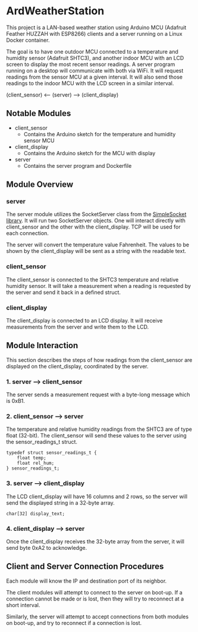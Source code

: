 # ArdWeatherStation

This project is a LAN-based weather station using Arduino MCU (Adafruit Feather HUZZAH with ESP8266) clients and a server running on a Linux Docker container.

The goal is to have one outdoor MCU connected to a temperature and humidity sensor (Adafruit SHTC3), and another indoor MCU with an LCD screen to display the most recent sensor readings.  A server program running on a desktop will communicate with both via WiFi.  It will request readings from the sensor MCU at a given interval.  It will also send those readings to the indoor MCU with the LCD screen in a similar interval.

(client_sensor) <-- (server) --> (client_display)

## Notable Modules

- client_sensor
  - Contains the Arduino sketch for the temperature and humidity sensor MCU
- client_display
  - Contains the Arduino sketch for the MCU with display
- server
  - Contains the server program and Dockerfile

## Module Overview

### server

The server module utilizes the SocketServer class from the [SimpleSocket library](https://github.com/17livincent/SimpleSocket).  It will run two SocketServer objects.  One will interact directly with client_sensor and the other with the client_display.  TCP will be used for each connection.

The server will convert the temperature value Fahrenheit.  The values to be shown by the client_display will be sent as a string with the readable text.

### client_sensor

The client_sensor is connected to the SHTC3 temperature and relative humidity sensor.  It will take a measurement when a reading is requested by the server and send it back in a defined struct.

### client_display

The client_display is connected to an LCD display.  It will receive measurements from the server and write them to the LCD.

## Module Interaction

This section describes the steps of how readings from the client_sensor are displayed on the client_display, coordinated by the server.

### 1. server --> client_sensor

The server sends a measurement request with a byte-long message which is 0xB1.

### 2. client_sensor --> server

The temperature and relative humidity readings from the SHTC3 are of type float (32-bit).  The client_sensor will send these values to the server using the sensor_readings_t struct.

```
typedef struct sensor_readings_t {
    float temp;
    float rel_hum;
} sensor_readings_t;
```

### 3. server --> client_display

The LCD client_display will have 16 columns and 2 rows, so the server will send the displayed string in a 32-byte array.

```
char[32] display_text;
```

### 4. client_display --> server

Once the client_display receives the 32-byte array from the server, it will send byte 0xA2 to acknowledge.

## Client and Server Connection Procedures

Each module will know the IP and destination port of its neighbor.

The client modules will attempt to connect to the server on boot-up.  If a connection cannot be made or is lost, then they will try to reconnect at a short interval.

Similarly, the server will attempt to accept connections from both modules on boot-up, and try to reconnect if a connection is lost.